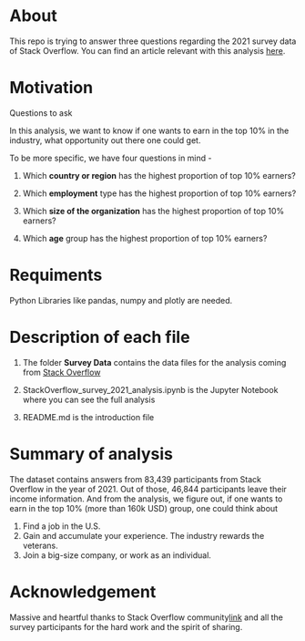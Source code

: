# About
This repo is trying to answer three questions regarding the 2021 survey data of Stack Overflow.
You can find an article relevant with this analysis [here](https://medium.com/@tianmin/if-you-want-to-earn-in-the-top-10-in-the-it-industry-5ca98dab6163). 

# Motivation
Questions to ask

In this analysis, we want to know if one wants to earn in the top 10% in the industry, what opportunity out there one could get.

To be more specific, we have four questions in mind - 

1. Which **country or region** has the highest proportion of top 10% earners?

2. Which **employment** type has the highest proportion of top 10% earners?

3. Which **size of the organization** has the highest proportion of top 10% earners?

4. Which **age** group has the highest proportion of top 10% earners?

# Requiments
Python Libraries like pandas, numpy and plotly are needed. 


# Description of each file
1. The folder **Survey Data** contains the data files for the analysis coming from [Stack Overflow](https://insights.stackoverflow.com/survey/)

2. StackOverflow_survey_2021_analysis.ipynb is the Jupyter Notebook where you can see the full analysis

3. README.md is the introduction file

# Summary of analysis
The dataset contains answers from 83,439 participants from Stack Overflow in the year of 2021. Out of those, 46,844 participants leave their income information. And from the analysis, we figure out, if one wants to earn in the top 10% (more than 160k USD) group, one could think about

1. Find a job in the U.S.
2. Gain and accumulate your experience. The industry rewards the veterans.
3. Join a big-size company, or work as an individual.

# Acknowledgement
Massive and heartful thanks to Stack Overflow community[link](https://insights.stackoverflow.com/survey) and all the survey participants for the hard work and the spirit of sharing.

